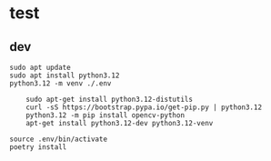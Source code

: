 # test

## dev

    sudo apt update
    sudo apt install python3.12
    python3.12 -m venv ./.env
        
        sudo apt-get install python3.12-distutils
        curl -sS https://bootstrap.pypa.io/get-pip.py | python3.12
        python3.12 -m pip install opencv-python
        apt-get install python3.12-dev python3.12-venv

    source .env/bin/activate
    poetry install
